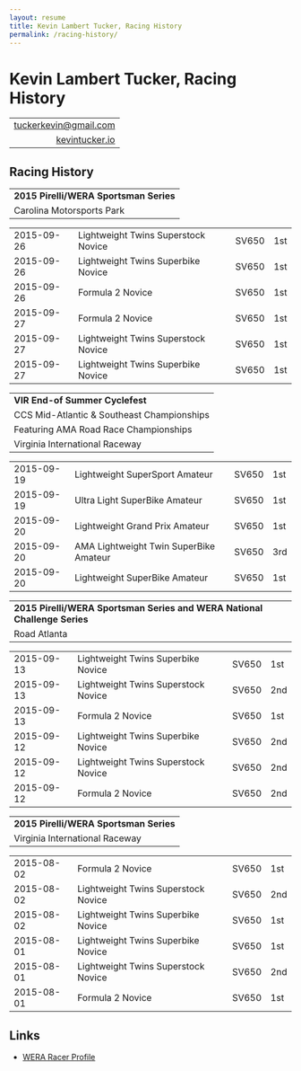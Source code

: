 ```yaml
---
layout: resume
title: Kevin Lambert Tucker, Racing History
permalink: /racing-history/
---
```


# Kevin Lambert Tucker, Racing History

|                                                                 |
|----------------------------------------------------------------:|
| [tuckerkevin@gmail.com <i class="fa fa-envelope-o"></i>][gmail] |
| [kevintucker.io <i class="fa fa-globe"></i>][kevintuckerio]     |

## <i class="fa fa-flag-checkered"></i> Racing History

|                                        |
|----------------------------------------|
| **2015 Pirelli/WERA Sportsman Series** |
| Carolina Motorsports Park              |

|            |                                     |       |     |
|------------|-------------------------------------|-------|-----|
| 2015-09-26 | Lightweight Twins Superstock Novice | SV650 | 1st |
| 2015-09-26 | Lightweight Twins Superbike Novice  | SV650 | 1st |
| 2015-09-26 | Formula 2 Novice                    | SV650 | 1st |
| 2015-09-27 | Formula 2 Novice                    | SV650 | 1st |
| 2015-09-27 | Lightweight Twins Superstock Novice | SV650 | 1st |
| 2015-09-27 | Lightweight Twins Superbike Novice  | SV650 | 1st |

|                                            |
|--------------------------------------------|
| **VIR End-of Summer Cyclefest**            |
| CCS Mid-Atlantic & Southeast Championships |
| Featuring AMA Road Race Championships      |
| Virginia International Raceway             |

|            |                                        |       |     |
|------------|----------------------------------------|-------|-----|
| 2015-09-19 | Lightweight SuperSport Amateur         | SV650 | 1st |
| 2015-09-19 | Ultra Light SuperBike Amateur          | SV650 | 1st |
| 2015-09-20 | Lightweight Grand Prix Amateur         | SV650 | 1st |
| 2015-09-20 | AMA Lightweight Twin SuperBike Amateur | SV650 | 3rd |
| 2015-09-20 | Lightweight SuperBike Amateur          | SV650 | 1st |

|                                                                           |
|---------------------------------------------------------------------------|
| **2015 Pirelli/WERA Sportsman Series and WERA National Challenge Series** |
| Road Atlanta                                                              |

|            |                                     |       |     |
|------------|-------------------------------------|-------|-----|
| 2015-09-13 | Lightweight Twins Superbike Novice  | SV650 | 1st |
| 2015-09-13 | Lightweight Twins Superstock Novice | SV650 | 2nd |
| 2015-09-13 | Formula 2 Novice                    | SV650 | 1st |
| 2015-09-12 | Lightweight Twins Superbike Novice  | SV650 | 2nd |
| 2015-09-12 | Lightweight Twins Superstock Novice | SV650 | 2nd |
| 2015-09-12 | Formula 2 Novice                    | SV650 | 2nd |

|                                        |
|----------------------------------------|
| **2015 Pirelli/WERA Sportsman Series** |
| Virginia International Raceway         |

|            |                                     |       |     |
|------------|-------------------------------------|-------|-----|
| 2015-08-02 | Formula 2 Novice                    | SV650 | 1st |
| 2015-08-02 | Lightweight Twins Superstock Novice | SV650 | 2nd |
| 2015-08-02 | Lightweight Twins Superbike Novice  | SV650 | 1st |
| 2015-08-01 | Lightweight Twins Superbike Novice  | SV650 | 1st |
| 2015-08-01 | Lightweight Twins Superstock Novice | SV650 | 2nd |
| 2015-08-01 | Formula 2 Novice                    | SV650 | 1st |

## <i class="fa fa-external-link"></i> Links

- [WERA Racer Profile](http://maps.wera.com/racers/racerprofile.asp?rid=30575644398148)

[gmail]:         mailto://tuckerkevin@gmail.com
[kevintuckerio]: http://kevintucker.io
